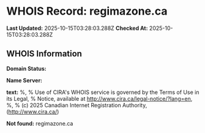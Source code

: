 # WHOIS Record: regimazone.ca

**Last Updated:** 2025-10-15T03:28:03.288Z
**Checked At:** 2025-10-15T03:28:03.288Z

## WHOIS Information

**Domain Status:** 

**Name Server:** 

**text:** %, % Use of CIRA's WHOIS service is governed by the Terms of Use in its Legal, % Notice, available at http://www.cira.ca/legal-notice/?lang=en, %, % (c) 2025 Canadian Internet Registration Authority, (http://www.cira.ca/)

**Not found:** regimazone.ca

